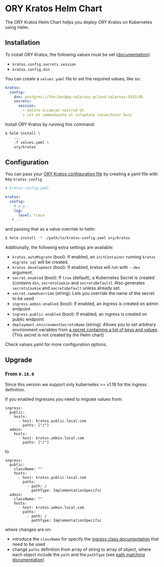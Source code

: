 # ORY Kratos Helm Chart

The ORY Kratos Helm Chart helps you deploy ORY Kratos on Kubernetes using Helm.

## Installation

To install ORY Kratos, the following values must be set
([documentation](https://www.ory.sh/kratos/docs/reference/configuration)):

- `kratos.config.secrets.session`
- `kratos.config.dsn`

You can create a `values.yaml` file to set the required values, like so:

```yaml
kratos:
  config:
    dsn: postgres://foo:bar@pg-sqlproxy-gcloud-sqlproxy:5432/db
    secrets:
      session:
        - dolore occaecat nostrud Ut
        - sit et commodoaute ut voluptate consectetur Duis
```

Install ORY Kratos by running this command:

```bash
$ helm install \
    ...
    -f values.yaml \
    ory/kratos
```

## Configuration

You can pass your [ORY Kratos configuration file](https://www.ory.sh/kratos/docs/reference/configuration)
by creating a yaml file with key `kratos.config`

```yaml
# kratos-config.yaml

kratos:
  config:
    # e.g.:
    log:
      level: trace
   # ...
```

and passing that as a value override to helm:

```bash
$ helm install -f ./path/to/kratos-config.yaml ory/kratos
```

Additionally, the following extra settings are available:

- `kratos.autoMigrate` (bool): If enabled, an `initContainer` running `kratos migrate sql` will be created.
- `kratos.development` (bool): If enabled, kratos will run with `--dev` argument.
- `secret.enabled` (bool): If `true` (default), a Kubernetes Secret is created (contains `dsn`, `secretsCookie` and `secretsDefault`). Also generates `secretsCookie` and `secretsDefault` unless already set.
- `secret.nameOverride` (string): Lets you override the name of the secret to be used
- `ingress.admin.enabled` (bool): If enabled, an ingress is created on admin endpoint
- `ingress.public.enabled` (bool): If enabled, an ingress is created on public endpoint
- `deployment.environmentSecretsName` (string): Allows you to set arbitrary environment variables from [a secret containing a list of keys and values](https://kubernetes.io/docs/tasks/inject-data-application/distribute-credentials-secure/#configure-all-key-value-pairs-in-a-secret-as-container-environment-variables). (This secret is not created by the Helm chart)

Check values.yaml for more configuration options.

## Upgrade

### From `0.18.0`

Since this version we support only kubernetes >= v1.18 for the ingress definition.

If you enabled ingresses you need to migrate values from:
```
ingress:
  public:
    hosts:
      - host: kratos.public.local.com
        paths: ["/"]
  admin:
    hosts:
      - host: kratos.admin.local.com
        paths: ["/"]
```
to
```
ingress:
  public:
    className: ""
    hosts:
      - host: kratos.public.local.com
        paths:
          - path: /
            pathType: ImplementationSpecific
  admin:
    className: ""
    hosts:
      - host: kratos.admin.local.com
        paths:
          - path: /
            pathType: ImplementationSpecific
```

where changes are on:
- introduce the `className` for specify the [ingress class documentation](https://kubernetes.io/blog/2020/04/02/improvements-to-the-ingress-api-in-kubernetes-1.18/#extended-configuration-with-ingress-classes) that need to be used
- change `paths` definition from array of string to array of object, where each object include the `path` and the `pathType` (see [path matching documentation](https://kubernetes.io/blog/2020/04/02/improvements-to-the-ingress-api-in-kubernetes-1.18/#better-path-matching-with-path-types))
